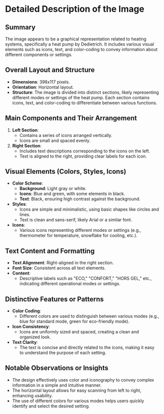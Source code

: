 # Detailed Description of the Image

## Summary
The image appears to be a graphical representation related to heating systems, specifically a heat pump by Dedietrich. It includes various visual elements such as icons, text, and color-coding to convey information about different components or settings.

## Overall Layout and Structure
- **Dimensions**: 398x117 pixels.
- **Orientation**: Horizontal layout.
- **Structure**: The image is divided into distinct sections, likely representing different modes or settings of the heat pump. Each section contains icons, text, and color-coding to differentiate between various functions.

## Main Components and Their Arrangement
1. **Left Section**:
   - Contains a series of icons arranged vertically.
   - Icons are small and spaced evenly.
2. **Right Section**:
   - Includes text descriptions corresponding to the icons on the left.
   - Text is aligned to the right, providing clear labels for each icon.

## Visual Elements (Colors, Styles, Icons)
- **Color Scheme**:
  - **Background**: Light gray or white.
  - **Icons**: Blue and green, with some elements in black.
  - **Text**: Black, ensuring high contrast against the background.
- **Styles**:
  - Icons are simple and minimalistic, using basic shapes like circles and lines.
  - Text is clean and sans-serif, likely Arial or a similar font.
- **Icons**:
  - Various icons representing different modes or settings (e.g., thermometer for temperature, snowflake for cooling, etc.).

## Text Content and Formatting
- **Text Alignment**: Right-aligned in the right section.
- **Font Size**: Consistent across all text elements.
- **Content**:
  - Descriptive labels such as "ECO," "CONFORT," "HORS GEL," etc., indicating different operational modes or settings.

## Distinctive Features or Patterns
- **Color Coding**:
  - Different colors are used to distinguish between various modes (e.g., blue for standard mode, green for eco-friendly mode).
- **Icon Consistency**:
  - Icons are uniformly sized and spaced, creating a clean and organized look.
- **Text Clarity**:
  - The text is concise and directly related to the icons, making it easy to understand the purpose of each setting.

## Notable Observations or Insights
- The design effectively uses color and iconography to convey complex information in a simple and intuitive manner.
- The horizontal layout allows for easy scanning from left to right, enhancing usability.
- The use of different colors for various modes helps users quickly identify and select the desired setting.